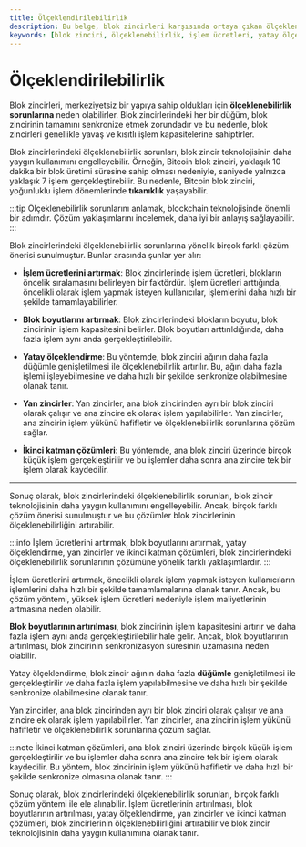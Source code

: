 ```yaml
---
title: Ölçeklendirilebilirlik
description: Bu belge, blok zincirleri karşısında ortaya çıkan ölçeklenebilirlik sorunlarını ve bunlara yönelik çeşitli çözüm önerilerini ele almaktadır. Blok zincir teknolojisinin daha geniş bir kullanım alanına ulaşması için bu sorunların nasıl aşılabileceğine dair bilgiler sunulmaktadır.
keywords: [blok zinciri, ölçeklenebilirlik, işlem ücretleri, yatay ölçeklendirme, yan zincirler, ikinci katman çözümleri]
---
```


# Ölçeklendirilebilirlik

Blok zincirleri, merkeziyetsiz bir yapıya sahip oldukları için **ölçeklenebilirlik sorunlarına** neden olabilirler. Blok zincirlerindeki her bir düğüm, blok zincirinin tamamını senkronize etmek zorundadır ve bu nedenle, blok zincirleri genellikle yavaş ve kısıtlı işlem kapasitelerine sahiptirler.

Blok zincirlerindeki ölçeklenebilirlik sorunları, blok zincir teknolojisinin daha yaygın kullanımını engelleyebilir. Örneğin, Bitcoin blok zinciri, yaklaşık 10 dakika bir blok üretimi süresine sahip olması nedeniyle, saniyede yalnızca yaklaşık 7 işlem gerçekleştirebilir. Bu nedenle, Bitcoin blok zinciri, yoğunluklu işlem dönemlerinde **tıkanıklık** yaşayabilir.

:::tip
Ölçeklenebilirlik sorunlarını anlamak, blockchain teknolojisinde önemli bir adımdır. Çözüm yaklaşımlarını incelemek, daha iyi bir anlayış sağlayabilir.
:::

Blok zincirlerindeki ölçeklenebilirlik sorunlarına yönelik birçok farklı çözüm önerisi sunulmuştur. Bunlar arasında şunlar yer alır:

- **İşlem ücretlerini artırmak**: Blok zincirlerinde işlem ücretleri, blokların öncelik sıralamasını belirleyen bir faktördür. İşlem ücretleri arttığında, öncelikli olarak işlem yapmak isteyen kullanıcılar, işlemlerini daha hızlı bir şekilde tamamlayabilirler.

- **Blok boyutlarını artırmak**: Blok zincirlerindeki blokların boyutu, blok zincirinin işlem kapasitesini belirler. Blok boyutları arttırıldığında, daha fazla işlem aynı anda gerçekleştirilebilir.

- **Yatay ölçeklendirme**: Bu yöntemde, blok zinciri ağının daha fazla düğümle genişletilmesi ile ölçeklenebilirlik artırılır. Bu, ağın daha fazla işlemi işleyebilmesine ve daha hızlı bir şekilde senkronize olabilmesine olanak tanır.

- **Yan zincirler**: Yan zincirler, ana blok zincirinden ayrı bir blok zinciri olarak çalışır ve ana zincire ek olarak işlem yapılabilirler. Yan zincirler, ana zincirin işlem yükünü hafifletir ve ölçeklenebilirlik sorunlarına çözüm sağlar.

- **İkinci katman çözümleri**: Bu yöntemde, ana blok zinciri üzerinde birçok küçük işlem gerçekleştirilir ve bu işlemler daha sonra ana zincire tek bir işlem olarak kaydedilir.

---

Sonuç olarak, blok zincirlerindeki ölçeklenebilirlik sorunları, blok zincir teknolojisinin daha yaygın kullanımını engelleyebilir. Ancak, birçok farklı çözüm önerisi sunulmuştur ve bu çözümler blok zincirlerinin ölçeklenebilirliğini artırabilir. 

:::info
İşlem ücretlerini artırmak, blok boyutlarını artırmak, yatay ölçeklendirme, yan zincirler ve ikinci katman çözümleri, blok zincirlerindeki ölçeklenebilirlik sorunlarının çözümüne yönelik farklı yaklaşımlardır.
:::

İşlem ücretlerini artırmak, öncelikli olarak işlem yapmak isteyen kullanıcıların işlemlerini daha hızlı bir şekilde tamamlamalarına olanak tanır. Ancak, bu çözüm yöntemi, yüksek işlem ücretleri nedeniyle işlem maliyetlerinin artmasına neden olabilir. 

**Blok boyutlarının artırılması**, blok zincirinin işlem kapasitesini artırır ve daha fazla işlem aynı anda gerçekleştirilebilir hale gelir. Ancak, blok boyutlarının artırılması, blok zincirinin senkronizasyon süresinin uzamasına neden olabilir.

Yatay ölçeklendirme, blok zincir ağının daha fazla **düğümle** genişletilmesi ile gerçekleştirilir ve daha fazla işlem yapılabilmesine ve daha hızlı bir şekilde senkronize olabilmesine olanak tanır. 

Yan zincirler, ana blok zincirinden ayrı bir blok zinciri olarak çalışır ve ana zincire ek olarak işlem yapılabilirler. Yan zincirler, ana zincirin işlem yükünü hafifletir ve ölçeklenebilirlik sorunlarına çözüm sağlar.

:::note
İkinci katman çözümleri, ana blok zinciri üzerinde birçok küçük işlem gerçekleştirilir ve bu işlemler daha sonra ana zincire tek bir işlem olarak kaydedilir. Bu yöntem, blok zincirinin işlem yükünü hafifletir ve daha hızlı bir şekilde senkronize olmasına olanak tanır.
:::

Sonuç olarak, blok zincirlerindeki ölçeklenebilirlik sorunları, birçok farklı çözüm yöntemi ile ele alınabilir. İşlem ücretlerinin artırılması, blok boyutlarının artırılması, yatay ölçeklendirme, yan zincirler ve ikinci katman çözümleri, blok zincirlerinin ölçeklenebilirliğini artırabilir ve blok zincir teknolojisinin daha yaygın kullanımına olanak tanır.